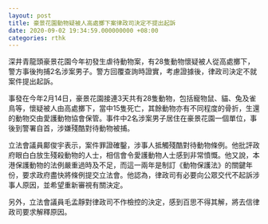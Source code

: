 ```yaml
---
layout: post
title: 豪景花園動物疑被人高處擲下案律政司決定不提出起訴
date: 2020-09-02 19:34:59.000000000 +08:00
categories: rthk
---
```


深井青龍頭豪景花園今年初發生虐待動物案，有28隻動物懷疑被人從高處擲下，警方事後拘捕2名涉案男子。警方回覆查詢時證實，考慮證據後，律政司決定不就案件提出起訴。

事發在今年2月14日，豪景花園接連3天共有28隻動物，包括寵物鼠、貓、兔及雀鳥等，懷疑被人由高處擲下，當中15隻死亡，其餘動物亦有不同程度的骨折，生還的動物交由愛護動物協會保管。事件中2名涉案男子居住在豪景花園一個單位，事後到警署自首，涉嫌殘酷對待動物被捕。

立法會議員鄺俊宇表示，案件罪證確鑿，涉事人抵觸殘酷對待動物條例。他批評政府眼白白放生殘殺動物的人士，相信會令愛護動物人士感到非常憤慨。他又說，本港保護動物的法例嚴重過時及不足，而這一兩年是制訂《動物保護法》的關鍵年份，要求政府盡快將條例提交立法會。他認為，律政司有必要向公眾交代不起訴涉事人原因，並希望重新審視有關決定。

另外，立法會議員毛孟靜對律政司不作檢控的決定，感到百思不得其解，將去信律政司要求解釋原因。
